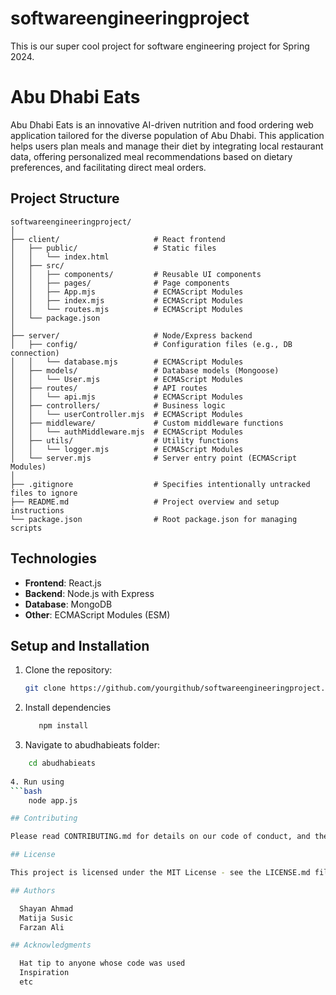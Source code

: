 # softwareengineeringproject
This is our super cool project for software engineering project for Spring 2024. 

# Abu Dhabi Eats

Abu Dhabi Eats is an innovative AI-driven nutrition and food ordering web application tailored for the diverse population of Abu Dhabi. This application helps users plan meals and manage their diet by integrating local restaurant data, offering personalized meal recommendations based on dietary preferences, and facilitating direct meal orders.

## Project Structure
```
softwareengineeringproject/
│
├── client/                    	# React frontend
│   ├── public/                	# Static files
│   │   └── index.html
│   ├── src/
│   │   ├── components/        	# Reusable UI components
│   │   ├── pages/             	# Page components
│   │   ├── App.mjs            	# ECMAScript Modules
│   │   ├── index.mjs          	# ECMAScript Modules
│   │   └── routes.mjs         	# ECMAScript Modules
│   └── package.json
│
├── server/                    	# Node/Express backend
│   ├── config/                	# Configuration files (e.g., DB connection)
│   │   └── database.mjs      	# ECMAScript Modules
│   ├── models/                	# Database models (Mongoose)
│   │   └── User.mjs          	# ECMAScript Modules
│   ├── routes/                	# API routes
│   │   └── api.mjs           	# ECMAScript Modules
│   ├── controllers/           	# Business logic
│   │   └── userController.mjs	# ECMAScript Modules
│   ├── middleware/            	# Custom middleware functions
│   │   └── authMiddleware.mjs	# ECMAScript Modules
│   ├── utils/                 	# Utility functions
│   │   └── logger.mjs        	# ECMAScript Modules
│   └── server.mjs             	# Server entry point (ECMAScript Modules)
│
├── .gitignore                 	# Specifies intentionally untracked files to ignore
├── README.md                  	# Project overview and setup instructions
└── package.json               	# Root package.json for managing scripts
```

## Technologies

- **Frontend**: React.js
- **Backend**: Node.js with Express
- **Database**: MongoDB
- **Other**: ECMAScript Modules (ESM)

## Setup and Installation

1. Clone the repository:
   ```bash
   git clone https://github.com/yourgithub/softwareengineeringproject.git

2. Install dependencies
   ```bash
      npm install
   
3. Navigate to abudhabieats folder:
  ```bash
      cd abudhabieats
   
4. Run using
  ```bash
      node app.js

## Contributing

Please read CONTRIBUTING.md for details on our code of conduct, and the process for submitting pull requests to us.

## License

This project is licensed under the MIT License - see the LICENSE.md file for details.

## Authors

    Shayan Ahmad
    Matija Susic
    Farzan Ali

## Acknowledgments

    Hat tip to anyone whose code was used
    Inspiration
    etc
